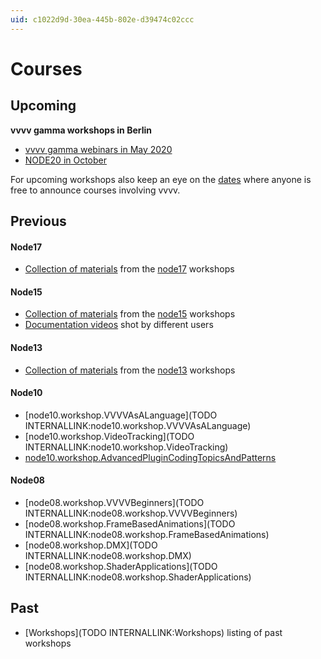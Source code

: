 ```yaml
---
uid: c1022d9d-30ea-445b-802e-d39474c02ccc
---
```


# Courses
## Upcoming

**vvvv gamma workshops in Berlin**  
* <a href="https://vvvv.org/blog/vvvv-gamma-webinars-in-may" class="extURL blog" target="_blank">vvvv gamma webinars in May 2020</a>  
* <a href="https://nodeforum.org/announcements/node-forum-for-digital-arts-2020/" class="extURL" target="_blank">NODE20 in October</a>  

For upcoming workshops also keep an eye on the <a href="https://vvvv.org/blog/25" class="extURL blog" target="_blank">dates</a> where anyone is free to announce courses involving vvvv.   

## Previous

#### Node17
* <a href="https://vvvv.org/blog/node17-workshop-material" class="extURL blog" target="_blank">Collection of materials</a> from the <a href="https://17.nodeforum.org/" class="extURL" target="_blank">node17</a> workshops  

#### Node15
* <a href="https://vvvv.org/blog/node15-workshop-material" class="extURL blog" target="_blank">Collection of materials</a> from the <a href="http://node15.vvvv.org" class="extURL" target="_blank">node15</a> workshops  
* <a href="https://vvvv.org/blog/node15-documentation-videos" class="extURL blog" target="_blank">Documentation videos</a> shot by different users  

#### Node13
* <a href="https://vvvv.org/blog/node13-workshop-material" class="extURL blog" target="_blank">Collection of materials</a> from the <a href="http://node13.vvvv.org" class="extURL" target="_blank">node13</a> workshops  

#### Node10
* [node10.workshop.VVVVAsALanguage](TODO INTERNALLINK:node10.workshop.VVVVAsALanguage)  
* [node10.workshop.VideoTracking](TODO INTERNALLINK:node10.workshop.VideoTracking)  
* <a href="https://vvvv.org/contribution/advanced-programming-node10-workshop." class="extURL contribution" target="_blank">node10.workshop.AdvancedPluginCodingTopicsAndPatterns</a>  


#### Node08
* [node08.workshop.VVVVBeginners](TODO INTERNALLINK:node08.workshop.VVVVBeginners)  
* [node08.workshop.FrameBasedAnimations](TODO INTERNALLINK:node08.workshop.FrameBasedAnimations)  
* [node08.workshop.DMX](TODO INTERNALLINK:node08.workshop.DMX)  
* [node08.workshop.ShaderApplications](TODO INTERNALLINK:node08.workshop.ShaderApplications)  


## Past

* [Workshops](TODO INTERNALLINK:Workshops) listing of past workshops